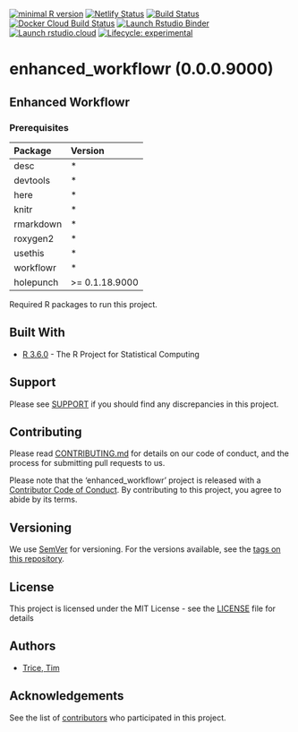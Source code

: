 
<!-- badges: start -->

[![minimal R
version](https://img.shields.io/badge/R%3E%3D-3.6.0-6666ff.svg)](https://cran.r-project.org/)
[![Netlify
Status](https://api.netlify.com/api/v1/badges/bcc3fe43-1cd0-4d23-aca4-42f78a809855/deploy-status)](https://app.netlify.com/sites/happy-chandrasekhar-239442/deploys)
[![Build
Status](https://img.shields.io/travis/timtrice/enhanced_workflowr/master.svg)](https://travis-ci.org/timtrice/enhanced_workflowr)
[![Docker Cloud Build
Status](https://img.shields.io/docker/cloud/build/timtrice/enhanced_workflowr.svg?style=popout)](https://cloud.docker.com/repository/docker/timtrice/enhanced_workflowr)
[![Launch Rstudio
Binder](http://mybinder.org/badge.svg)](https://mybinder.org/v2/gh/timtrice/enhanced_workflowr/master?urlpath=rstudio)
[![Launch
rstudio.cloud](https://img.shields.io/badge/launch-rstudio.cloud-yellowgreen.svg)](https://rstudio.cloud/project/417421)
[![Lifecycle:
experimental](https://img.shields.io/badge/lifecycle-experimental-orange.svg)](https://www.tidyverse.org/lifecycle/#experimental)
<!-- badges: end -->

# enhanced\_workflowr (0.0.0.9000)

## Enhanced Workflowr

### Prerequisites

| Package   | Version         |
| :-------- | :-------------- |
| desc      | \*              |
| devtools  | \*              |
| here      | \*              |
| knitr     | \*              |
| rmarkdown | \*              |
| roxygen2  | \*              |
| usethis   | \*              |
| workflowr | \*              |
| holepunch | \>= 0.1.18.9000 |

Required R packages to run this project.

## Built With

  - [R 3.6.0](https://www.r-project.org/) - The R Project for
    Statistical Computing

## Support

Please see
[SUPPORT](https://github.com/timtrice/enhanced_workflowr/blob/master/.github/SUPPORT.md)
if you should find any discrepancies in this project.

## Contributing

Please read
[CONTRIBUTING.md](https://github.com/timtrice/enhanced_workflowr/blob/master/.github/CONTRIBUTING.md)
for details on our code of conduct, and the process for submitting pull
requests to us.

Please note that the ‘enhanced\_workflowr’ project is released with a
[Contributor Code of
Conduct](https://github.com/timtrice/enhanced_workflowr/blob/master/.github/CODE_OF_CONDUCT.md).
By contributing to this project, you agree to abide by its terms.

## Versioning

We use [SemVer](http://semver.org/) for versioning. For the versions
available, see the [tags on this
repository](https://github.com/timtrice/enhanced_workflowr/tags).

## License

This project is licensed under the MIT License - see the
[LICENSE](https://github.com/timtrice/enhanced_workflowr/blob/master/LICENSE.md)
file for details

## Authors

  - [Trice, Tim](https://github.com/timtrice)

## Acknowledgements

See the list of
[contributors](https://github.com/timtrice/enhanced_workflowr/contributors)
who participated in this project.
